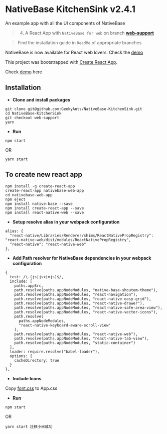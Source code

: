 # NativeBase KitchenSink v2.4.1
An example app with all the UI components of NativeBase
>4. A React App with `NativeBase for web` on branch **[web-support](https://github.com/GeekyAnts/NativeBase-KitchenSink/tree/web-support)**

>Find the installation guide in `ReadMe` of appropriate branches

NativeBase is now available for React web lovers. Check the [demo](http://nativebase-customizer.geekydev.com/)

This project was bootstrapped with [Create React App](https://github.com/facebookincubator/create-react-app). 

Check [demo](https://nativebase.io/kitchen-sink-web-app/) here

## Installation

*	**Clone and install packages**
```
git clone git@github.com:GeekyAnts/NativeBase-KitchenSink.git
cd NativeBase-KitchenSink
git checkout web-support
yarn
```

* **Run**

```
npm start
```
OR
```
yarn start
```

## To create new react app

```
npm install -g create-react-app
create-react-app nativebase-web-app
cd nativebase-web-app
npm eject
npm install native-base --save
npm install create-react-app --save
npm install react-native-web --save
```
* **Setup resolve alias in your webpack configuration**

```
alias: {
  "react-native/Libraries/Renderer/shims/ReactNativePropRegistry": "react-native-web/dist/modules/ReactNativePropRegistry",
  "react-native": "react-native-web"
},
```
* **Add Path resolver for NativeBase dependencies in your webpack configuration**

```
{
  test: /\.(js|jsx|mjs)$/,
  include: [
    paths.appSrc,
    path.resolve(paths.appNodeModules, "native-base-shoutem-theme"),
    path.resolve(paths.appNodeModules, "react-navigation"),
    path.resolve(paths.appNodeModules, "react-native-easy-grid"),
    path.resolve(paths.appNodeModules, "react-native-drawer"),
    path.resolve(paths.appNodeModules, "react-native-safe-area-view"),
    path.resolve(paths.appNodeModules, "react-native-vector-icons"),
    path.resolve(
      paths.appNodeModules,
      "react-native-keyboard-aware-scroll-view"
    ),
    path.resolve(paths.appNodeModules, "react-native-web"),
    path.resolve(paths.appNodeModules, "react-native-tab-view"),
    path.resolve(paths.appNodeModules, "static-container")
  ],
  loader: require.resolve("babel-loader"),
  options: {
    cacheDirectory: true
  }
},
```

* **Include Icons**

 Copy [font.css](https://github.com/GeekyAnts/NativeBase-KitchenSink/blob/web-support/src/font.css) to App.css


* **Run**

```
npm start
```
OR
```
yarn start 迁移小米成功
```
